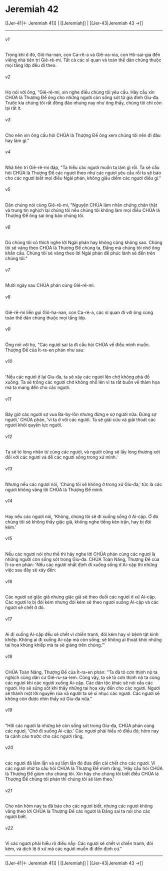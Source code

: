# Jeremiah 42

[[Jer-41|← Jeremiah 41]] | [[Jeremiah]] | [[Jer-43|Jeremiah 43 →]]
***



###### v1 
Trong khi ở đó, Giô-ha-nan, con Ca-rê-a và Giê-xa-nia, con Hô-sai-gia đến viếng nhà tiên tri Giê-rê-mi. Tất cả các sĩ quan và toàn thể dân chúng thuộc mọi tầng lớp đều đi theo. 

###### v2 
Họ nói với ông, "Giê-rê-mi, xin nghe điều chúng tôi yêu cầu. Hãy cầu xin CHÚA là Thượng Đế ông cho những người còn sống sót từ gia đình Giu-đa. Trước kia chúng tôi rất đông đảo nhưng nay như ông thấy, chúng tôi chỉ còn lại rất ít. 

###### v3 
Cho nên xin ông cầu hỏi CHÚA là Thượng Đế ông xem chúng tôi nên đi đâu hay làm gì." 

###### v4 
Nhà tiên tri Giê-rê-mi đáp, "Ta hiểu các ngươi muốn ta làm gì rồi. Ta sẽ cầu hỏi CHÚA là Thượng Đế các ngươi theo như các ngươi yêu cầu rồi ta sẽ bảo cho các ngươi biết mọi điều Ngài phán, không giấu diếm các ngươi điều gì." 

###### v5 
Dân chúng nói cùng Giê-rê-mi, "Nguyện CHÚA làm nhân chứng chân thật và trung tín nghịch lại chúng tôi nếu chúng tôi không làm mọi điều CHÚA là Thượng Đế ông sai ông bảo chúng tôi. 

###### v6 
Dù chúng tôi có thích nghe lời Ngài phán hay không cũng không sao. Chúng tôi sẽ vâng theo CHÚA là Thượng Đế chúng ta, Đấng mà chúng tôi nhờ ông khẩn cầu. Chúng tôi sẽ vâng theo lời Ngài phán để phúc lành sẽ đến trên chúng tôi." 

###### v7 
Mười ngày sau CHÚA phán cùng Giê-rê-mi. 

###### v8 
Giê-rê-mi liền gọi Giô-ha-nan, con Ca-rê-a, các sĩ quan đi với ông cùng toàn thể dân chúng thuộc mọi tầng lớp. 

###### v9 
Ông nói với họ, "Các ngươi sai ta đi cầu hỏi CHÚA về điều mình muốn. Thượng Đế của Ít-ra-en phán như sau: 

###### v10 
'Nếu các ngươi ở lại Giu-đa, ta sẽ xây các ngươi lên chớ không phá đổ xuống. Ta sẽ trồng các ngươi chớ không nhổ lên vì ta rất buồn về thảm họa mà ta mang đến cho các ngươi. 

###### v11 
Bây giờ các ngươi sợ vua Ba-by-lôn nhưng đừng e sợ người nữa. Đừng sợ người,' CHÚA phán, 'vì ta ở với các ngươi. Ta sẽ giải cứu và giải thoát các ngươi khỏi quyền lực người. 

###### v12 
Ta sẽ tỏ lòng nhân từ cùng các ngươi, và người cũng sẽ lấy lòng thương xót đối với các ngươi và để các ngươi sống trong xứ mình.' 

###### v13 
Nhưng nếu các ngươi nói, 'Chúng tôi sẽ không ở trong xứ Giu-đa,' tức là các ngươi không vâng lời CHÚA là Thượng Đế mình. 

###### v14 
Hay nếu các ngươi nói, 'Không, chúng tôi sẽ đi xuống sống ở Ai-cập. Ở đó chúng tôi sẽ không thấy giặc giã, không nghe tiếng kèn trận, hay bị đói kém.' 

###### v15 
Nếu các ngươi nói như thế thì hãy nghe lời CHÚA phán cùng các ngươi là những người còn sống sót trong Giu-đa. CHÚA Toàn Năng, Thượng Đế của Ít-ra-en phán: 'Nếu các ngươi nhất định đi xuống sống ở Ai-cập thì những việc sau đây sẽ xảy đến: 

###### v16 
Các ngươi sợ giặc giã nhưng giặc giã sẽ theo đuổi các ngươi ở xứ Ai-cập. Các ngươi lo bị đói kém nhưng đói kém sẽ theo ngươi xuống Ai-cập và các ngươi sẽ chết ở đó. 

###### v17 
Ai đi xuống Ai-cập đều sẽ chết vì chiến tranh, đói kém hay vì bệnh tật kinh khiếp. Không ai đi xuống Ai-cập mà còn sống; sẽ không ai thoát khỏi những tai họa khủng khiếp mà ta sẽ giáng trên chúng.'" 

###### v18 
CHÚA Toàn Năng, Thượng Đế của Ít-ra-en phán: "Ta đã tỏ cơn thịnh nộ ta nghịch cùng dân cư Giê-ru-sa-lem. Cũng vậy, ta sẽ tỏ cơn thịnh nộ ta cùng các ngươi khi các ngươi xuống Ai-cập. Các dân tộc khác sẽ nói xấu các ngươi. Họ sẽ sửng sốt khi thấy những tai họa xảy đến cho các ngươi. Ngươi sẽ thành một lời nguyền rủa và người ta sẽ sỉ nhục các ngươi. Các ngươi sẽ không còn được nhìn thấy xứ Giu-đa nữa." 

###### v19 
"Hỡi các ngươi là những kẻ còn sống sót trong Giu-đa, CHÚA phán cùng các ngươi, 'Chớ đi xuống Ai-cập.' Các ngươi phải hiểu rõ điều đó; hôm nay ta cảnh cáo trước cho các ngươi rằng, 

###### v20 
các ngươi đã lầm lẫn và sự lầm lẫn đó đưa đến cái chết cho các ngươi. Vì các ngươi nhờ ta cầu hỏi CHÚA là Thượng Đế mình rằng, 'Hãy cầu hỏi CHÚA là Thượng Đế giùm cho chúng tôi. Xin hãy cho chúng tôi biết điều CHÚA là Thượng Đế chúng tôi phán thì chúng tôi sẽ làm theo.' 

###### v21 
Cho nên hôm nay ta đã bảo cho các ngươi biết, nhưng các ngươi không vâng theo lời CHÚA là Thượng Đế các ngươi là Đấng sai ta nói cho các ngươi biết. 

###### v22 
Vì các ngươi phải hiểu rõ điều nầy: Các ngươi sẽ chết vì chiến tranh, đói kém, và dịch lệ ở xứ mà các ngươi muốn đi đến định cư."

***
[[Jer-41|← Jeremiah 41]] | [[Jeremiah]] | [[Jer-43|Jeremiah 43 →]]
